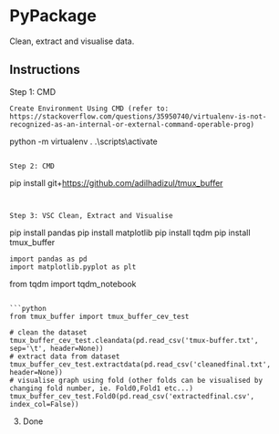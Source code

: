 # PyPackage

Clean, extract and visualise data.

## Instructions

Step 1: CMD

```
Create Environment Using CMD (refer to: https://stackoverflow.com/questions/35950740/virtualenv-is-not-recognized-as-an-internal-or-external-command-operable-prog)
```
python -m virtualenv .
.\scripts\activate
```

Step 2: CMD

```
pip install git+https://github.com/adilhadizul/tmux_buffer
```


Step 3: VSC Clean, Extract and Visualise

```
pip install pandas
pip install matplotlib
pip install tqdm
pip install tmux_buffer
```
import pandas as pd
import matplotlib.pyplot as plt
```
from tqdm import tqdm_notebook
```

```python
from tmux_buffer import tmux_buffer_cev_test

# clean the dataset
tmux_buffer_cev_test.cleandata(pd.read_csv('tmux-buffer.txt', sep='\t', header=None))
# extract data from dataset
tmux_buffer_cev_test.extractdata(pd.read_csv('cleanedfinal.txt', header=None))
# visualise graph using fold (other folds can be visualised by changing fold number, ie. Fold0,Fold1 etc...)
tmux_buffer_cev_test.Fold0(pd.read_csv('extractedfinal.csv', index_col=False))
```

3. Done
